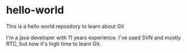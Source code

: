 # hello-world
This is a hello world repository to learn about Git

I'm a java developer with 11 years experience.  I've used SVN and mostly RTC, but now it's high time to learn Git.
